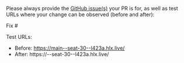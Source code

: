 Please always provide the [GitHub issue(s)](../issues) your PR is for, as well as test URLs where your change can be observed (before and after):

Fix #<gh-issue-id>

Test URLs:
- Before: https://main--seat-30--l423a.hlx.live/
- After: https://<branch>--seat-30--l423a.hlx.live/
